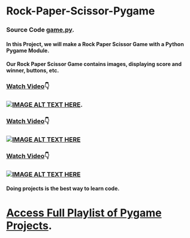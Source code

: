 # Rock-Paper-Scissor-Pygame

### Source Code [game.py](https://github.com/crazycodersonline/Rock-Paper-Scissor-Pygame/blob/main/game.py).

#### In this Project, we will make a Rock Paper Scissor Game with a Python Pygame Module.
#### Our Rock Paper Scissor Game contains images, displaying score and winner, buttons, etc.

### [Watch Video](https://www.youtube.com/watch?v=J90XP2zbO84):point_down:

### [![IMAGE ALT TEXT HERE](https://img.youtube.com/vi/J90XP2zbO84/0.jpg)](https://www.youtube.com/watch?v=J90XP2zbO84).

### [Watch Video](https://www.youtube.com/watch?v=RoW3tG4TCi4):point_down:

### [![IMAGE ALT TEXT HERE](https://img.youtube.com/vi/RoW3tG4TCi4/0.jpg)](https://www.youtube.com/watch?v=RoW3tG4TCi4)

### [Watch Video](https://www.youtube.com/watch?v=JIbdTl8ZfjI):point_down:

### [![IMAGE ALT TEXT HERE](https://img.youtube.com/vi/JIbdTl8ZfjI/0.jpg)](https://www.youtube.com/watch?v=JIbdTl8ZfjI)
#### Doing projects is the best way to learn code.

# [Access Full Playlist of Pygame Projects](https://www.youtube.com/playlist?list=PL-sBHWqYN7dVKxx3Ytg8tx7DSXqlLqX0x).
